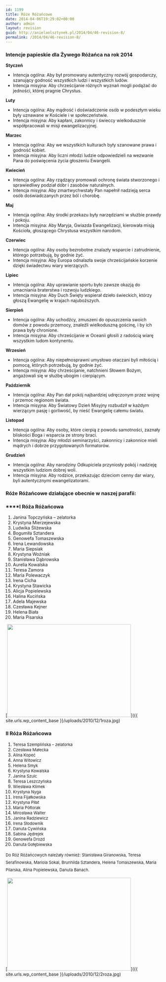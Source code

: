 ```yaml
---
id: 1199
title: Róże Różańcowe
date: 2014-04-06T19:29:02+00:00
author: admin
layout: revision
guid: http://anielaolsztynek.pl/2014/04/46-revision-8/
permalink: /2014/04/46-revision-8/
---
```

### **Intencje papieskie dla Żywego Różańca na rok 2014**

**Styczeń**

  * Intencja ogólna: Aby był promowany autentyczny rozwój gospodarczy, szanujący godność wszystkich ludzi i wszystkich ludów.
  * Intencja misyjna: Aby chrześcijanie różnych wyznań mogli podążać do jedności, której pragnie Chrystus.

**Luty**

  * Intencja ogólna: Aby mądrość i doświadczenie osób w podeszłym wieku były uznawane w Kościele i w społeczeństwie.
  * Intencja misyjna: Aby kapłani, zakonnicy i świeccy wielkodusznie współpracowali w misji ewangelizacyjnej.

**Marzec**

  * Intencja ogólna: Aby we wszystkich kulturach były szanowane prawa i godność kobiet.
  * Intencja misyjna: Aby liczni młodzi ludzie odpowiedzieli na wezwanie Pana do poświęcenia życia głoszeniu Ewangelii.

**Kwiecień**

  * Intencja ogólna: Aby rządzący promowali ochronę świata stworzonego i sprawiedliwy podział dóbr i zasobów naturalnych.
  * Intencja misyjna: Aby zmartwychwstały Pan napełnił nadzieją serca osób doświadczanych przez ból i chorobę.

**Maj**

  * Intencja ogólna: Aby środki przekazu były narzędziami w służbie prawdy i pokoju.
  * Intencja misyjna: Aby Maryja, Gwiazda Ewangelizacji, kierowała misją Kościoła, głoszącego Chrystusa wszystkim narodom.

**Czerwiec**

  * Intencja ogólna: Aby osoby bezrobotne znalazły wsparcie i zatrudnienie, którego potrzebują, by godnie żyć.
  * Intencja misyjna: Aby Europa odnalazła swoje chrześcijańskie korzenie dzięki świadectwu wiary wierzących.

**Lipiec**

  * Intencja ogólna: Aby uprawianie sportu było zawsze okazją do umacniania braterstwa i rozwoju ludzkiego.
  * Intencja misyjna: Aby Duch Święty wspierał dzieło świeckich, którzy głoszą Ewangelię w krajach najuboższych.

**Sierpień**

  * Intencja ogólna: Aby uchodźcy, zmuszeni do opuszczenia swoich domów z powodu przemocy, znaleźli wielkoduszną gościnę, i by ich prawa były chronione.
  * Intencja misyjna: Aby chrześcijanie w Oceanii głosili z radością wiarę wszystkim ludom kontynentu.

**Wrzesień**

  * Intencja ogólna: Aby niepełnosprawni umysłowo otaczani byli miłością i pomocą, których potrzebują, by godnie żyć.
  * Intencja misyjna: Aby chrześcijanie, natchnieni Słowem Bożym, angażowali się w służbę ubogim i cierpiącym.

**Październik**

  * Intencja ogólna: Aby Pan dał pokój najbardziej udręczonym przez wojnę i przemoc regionom świata.
  * Intencja misyjna: Aby Światowy Dzień Misyjny rozbudził w każdym wierzącym pasję i gorliwość, by nieść Ewangelię całemu światu.

**Listopad**

  * Intencja ogólna: Aby osoby, które cierpią z powodu samotności, zaznały bliskości Boga i wsparcia ze strony braci.
  * Intencja misyjna: Aby młodzi seminarzyści, zakonnicy i zakonnice mieli mądrych i dobrze przygotowanych formatorów.

**Grudzień**

  * Intencja ogólna: Aby narodziny Odkupiciela przyniosły pokój i nadzieję wszystkim ludziom dobrej woli.
  * Intencja misyjna: Aby rodzice, przekazując dzieciom cenny dar wiary, byli autentycznymi ewangelizatorami.

### **Róże Różańcowe działające obecnie w naszej parafii:**

###  ****I Róża Różańcowa

  1. Janina Topczyńska &#8211; zelatorka
  2. Krystyna Mierzejewska
  3. Ludwika Śliżewska
  4. Bogumiła Sztandera
  5. Genowefa Tomaszewska
  6. Irena Lewandowska
  7. Maria Siepsiak
  8. Krystyna Woźniak
  9. Stanisława Dąbrowska
 10. Aurelia Kowalska
 11. Teresa Zamora
 12. Maria Polewaczyk
 13. Irena Cicha
 14. Krystyna Stawicka
 15. Alicja Popielewska
 16. Halina Kucińska
 17. Adela Majewska
 18. Czesława Kejner
 19. Helena Biała
 20. Maria Pisarska

[<img class="aligncenter size-full wp-image-49" title="1roza" src="{{ site.urls.wp_content_base }}/uploads/2010/12/1roza.jpg" alt="" width="400" height="300" srcset="{{ site.urls.wp_content_base }}/uploads/2010/12/1roza.jpg 400w, {{ site.urls.wp_content_base }}/uploads/2010/12/1roza-300x225.jpg 300w" sizes="(max-width: 400px) 100vw, 400px" />]({{ site.urls.wp_content_base }}/uploads/2010/12/1roza.jpg)

### II Róża Różańcowa

  1. <span style="font-size: small;">Teresa Szemplińska &#8211; zelatorka</span>
  2. <span style="font-size: small;">Czesława Małecka</span>
  3. <span style="font-size: small;">Alina Kopeć</span>
  4. <span style="font-size: small;">Anna Witowicz</span>
  5. <span style="font-size: small;">Helena Smyk</span>
  6. <span style="font-size: small;">Krystyna Kowalska</span>
  7. <span style="font-size: small;">Janina Szulc</span>
  8. <span style="font-size: small;">Teresa Leszczyńska</span>
  9. <span style="font-size: small;">Wiesława Klimek</span>
 10. <span style="font-size: small;">Krystyna Nyga</span>
 11. <span style="font-size: small;">Irena Fijałkowska</span>
 12. <span style="font-size: small;">Krystyna Piłat</span>
 13. <span style="font-size: small;">Maria Półtorak</span>
 14. <span style="font-size: small;">Mirosława Walter</span>
 15. <span style="font-size: small;">Janina Radziewicz</span>
 16. <span style="font-size: small;">Irena Słodownik</span>
 17. <span style="font-size: small;">Danuta Cywińska</span>
 18. <span style="font-size: small;">Sabina Jędrejek</span>
 19. <span style="font-size: small;">Genowefa Drozd</span>
 20. <span style="font-size: small;">Danuta Gołębiewska</span>

<span style="font-size: small;"><span style="line-height: 24px;">Do Róż Różańcowych należały również: Stanisława Giranowska, Teresa Serafinowska, Mariola Sokal, Brunhilda Sztandera, Helena Tomaszewska, Maria Pilarska, Alina Popielewska, Danuta Banach.</span></span>

[<img class="aligncenter size-full wp-image-51" title="2roza" src="{{ site.urls.wp_content_base }}/uploads/2010/12/2roza.jpg" alt="" width="400" height="300" srcset="{{ site.urls.wp_content_base }}/uploads/2010/12/2roza.jpg 400w, {{ site.urls.wp_content_base }}/uploads/2010/12/2roza-300x225.jpg 300w" sizes="(max-width: 400px) 100vw, 400px" />]({{ site.urls.wp_content_base }}/uploads/2010/12/2roza.jpg)